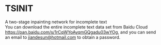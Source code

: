# TSINIT
A two-stage inpainting network for incomplete text\
You can download the entire incomplete text data set from Baidu Cloud https://pan.baidu.com/s/1rCqWYoAyqmGQgadu03wYOg, and you can send an email to  jiandesun@hotmail.com to obtain a password.
